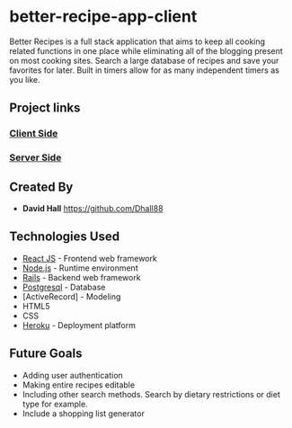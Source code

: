 # better-recipe-app-client

Better Recipes is a full stack application that aims to keep all cooking related functions in one place while eliminating all of the blogging present on most cooking sites.  Search a large database of recipes and save your favorites for later.  Built in timers allow for as many independent timers as you like.

## Project links
### [Client Side](https://young-beach-42512.herokuapp.com/recipes/)
### [Server Side](https://blooming-wildwood-95672.herokuapp.com/)

## Created By
* **David Hall** https://github.com/Dhall88

## Technologies Used
* [React JS](https://reactjs.org/) - Frontend web framework
* [Node.js](https://nodejs.org/en/) - Runtime environment
* [Rails](https://rubyonrails.org/) - Backend web framework
* [Postgresql](https://www.postgresql.org/) - Database
* [ActiveRecord] - Modeling
* HTML5
* CSS
* [Heroku](https://www.heroku.com/) - Deployment platform

## Future Goals
* Adding user authentication
* Making entire recipes editable
* Including other search methods. Search by dietary restrictions or diet type for example.
* Include a shopping list generator